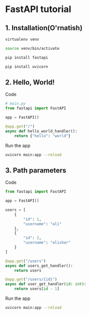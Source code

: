 # FastAPI tutorial

## 1. Installation(O'rnatish)
```bash
virtualenv venv
```
```bash
source venv/bin/activate
```
```bash
pip install fastapi
```
```bash
pip install uvicorn
```

## 2. Hello, World!
Code
```py
# main.py
from fastapi import FastAPI

app = FastAPI()

@app.get("/")
async def hello_world_handler():
    return {"hello": "world"}
```

Run the app
```bash
uvicorn main:app --reload
```

## 3. Path parameters
Code
```py
from fastapi import FastAPI

app = FastAPI()

users = [
    {
        "id": 1,
        "username": "ali"
    },
    {
        "id": 2,
        "username": "alisher"
    }
]

@app.get("/users")
async def users_get_handler():
    return users

@app.get("/users/{id}")
async def user_get_handler(id: int):
    return users[id - 1]
```
Run the app
```bash
uvicorn main:app --reload
```

## 
